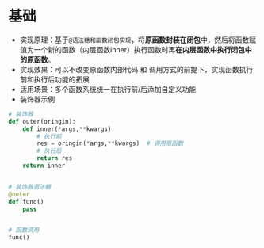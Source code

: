 # 基础

- 实现原理：基于`@语法糖和函数闭包实现`，将**原函数封装在闭包**中，然后将函数赋值为一个新的函数（内层函数inner）执行函数时再**在内层函数中执行闭包中的原函数**。
- 实现效果：可以不改变原函数内部代码 和 调用方式的前提下，实现函数执行前和执行后功能的拓展
- 适用场景：多个函数系统统一在执行前/后添加自定义功能
- 装饰器示例
```python
# 装饰器
def outer(oringin):
	def inner(*args,**kwargs):
		# 执行前
		res = oringin(*args,**kwargs)  # 调用原函数
		# 执行后
		return res
	return inner


# 装饰器语法糖
@outer
def func()
	pass


# 函数调用
func()
```
